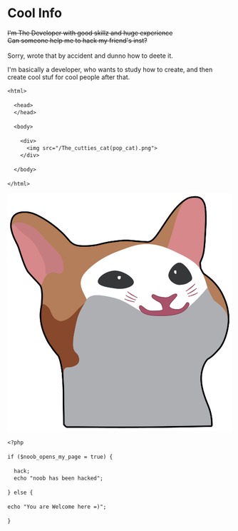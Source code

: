 # Cool Info
~~I'm The Developer with good skillz and huge experience~~ <br>
~~Can someone help me to hack my friend's inst?~~ <br><br>
Sorry, wrote that by accident and dunno how to deete it.

I'm basically a developer, who wants to study how to create, and then create cool stuf for cool people after that. <br>

```
<html>

  <head>
  </head>

  <body>
  
    <div>
      <img src="/The_cutties_cat(pop_cat).png">
    </div>

  </body>

</html>
```


<img src="/Screenshot_21111111.png">

```
<?php

if ($noob_opens_my_page = true) {

  hack;
  echo "noob has been hacked";

} else {

echo "You are Welcome here =)";

}
```
